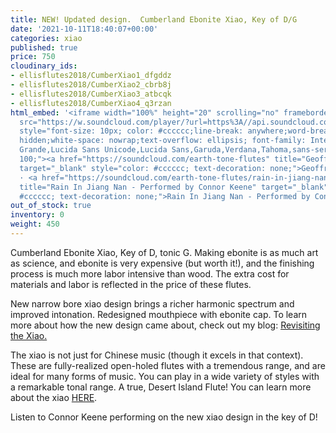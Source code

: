 ```yaml
---
title: NEW! Updated design.  Cumberland Ebonite Xiao, Key of D/G
date: '2021-10-11T18:40:07+00:00'
categories: xiao
published: true
price: 750
cloudinary_ids:
- ellisflutes2018/CumberXiao1_dfgddz
- ellisflutes2018/CumberXiao2_cbrb8j
- ellisflutes2018/CumberXiao3_atbcqk
- ellisflutes2018/CumberXiao4_q3rzan
html_embed: '<iframe width="100%" height="20" scrolling="no" frameborder="no" allow="autoplay"
  src="https://w.soundcloud.com/player/?url=https%3A//api.soundcloud.com/tracks/1141899223&color=%23ff5500&inverse=false&auto_play=false&show_user=true"></iframe><div
  style="font-size: 10px; color: #cccccc;line-break: anywhere;word-break: normal;overflow:
  hidden;white-space: nowrap;text-overflow: ellipsis; font-family: Interstate,Lucida
  Grande,Lucida Sans Unicode,Lucida Sans,Garuda,Verdana,Tahoma,sans-serif;font-weight:
  100;"><a href="https://soundcloud.com/earth-tone-flutes" title="Geoffrey Ellis Flutes"
  target="_blank" style="color: #cccccc; text-decoration: none;">Geoffrey Ellis Flutes</a>
  · <a href="https://soundcloud.com/earth-tone-flutes/rain-in-jiang-nan-performed-by-connor-keene"
  title="Rain In Jiang Nan - Performed by Connor Keene" target="_blank" style="color:
  #cccccc; text-decoration: none;">Rain In Jiang Nan - Performed by Connor Keene</a></div>'
out_of_stock: true
inventory: 0
weight: 450
---
```


Cumberland Ebonite Xiao, Key of D, tonic G.  Making ebonite is as much art as science, and ebonite is very expensive (but worth it!), and the finishing process is much more labor intensive than wood. The extra cost for materials and labor is reflected in the price of these flutes.

New narrow bore xiao design brings a richer harmonic spectrum and improved intonation.  Redesigned mouthpiece with ebonite cap.  To learn more about how the new design came about, check out my blog: [Revisiting the Xiao.](https://www.ellisflutes.com/blog/revisiting-the-xiao)

The xiao is not just for Chinese music (though it excels in that context).  These are fully-realized open-holed flutes with a tremendous range, and are ideal for many forms of music.  You can play in a wide variety of styles with a remarkable tonal range.  A true, Desert Island Flute!  You can learn more about the xiao [HERE](https://www.ellisflutes.com/world-flutes/xiao).

Listen to Connor Keene performing on the new xiao design in the key of D!